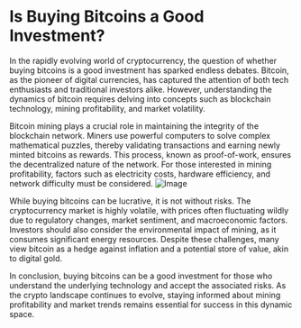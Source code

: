 # Is Buying Bitcoins a Good Investment?

In the rapidly evolving world of cryptocurrency, the question of whether buying bitcoins is a good investment has sparked endless debates. Bitcoin, as the pioneer of digital currencies, has captured the attention of both tech enthusiasts and traditional investors alike. However, understanding the dynamics of bitcoin requires delving into concepts such as blockchain technology, mining profitability, and market volatility.

Bitcoin mining plays a crucial role in maintaining the integrity of the blockchain network. Miners use powerful computers to solve complex mathematical puzzles, thereby validating transactions and earning newly minted bitcoins as rewards. This process, known as proof-of-work, ensures the decentralized nature of the network. For those interested in mining profitability, factors such as electricity costs, hardware efficiency, and network difficulty must be considered. ![Image](https://github.com/user-attachments/assets/057c907c-805e-4310-a052-f5031067f3de)

While buying bitcoins can be lucrative, it is not without risks. The cryptocurrency market is highly volatile, with prices often fluctuating wildly due to regulatory changes, market sentiment, and macroeconomic factors. Investors should also consider the environmental impact of mining, as it consumes significant energy resources. Despite these challenges, many view bitcoin as a hedge against inflation and a potential store of value, akin to digital gold.

In conclusion, buying bitcoins can be a good investment for those who understand the underlying technology and accept the associated risks. As the crypto landscape continues to evolve, staying informed about mining profitability and market trends remains essential for success in this dynamic space.